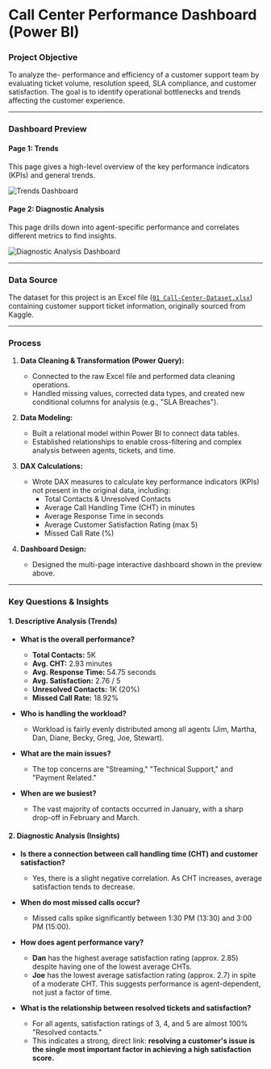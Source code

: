 # Call Center Performance Dashboard (Power BI)

### Project Objective

To analyze the- performance and efficiency of a customer support team by evaluating ticket volume, resolution speed, SLA compliance, and customer satisfaction. The goal is to identify operational bottlenecks and trends affecting the customer experience.

---

### Dashboard Preview

#### Page 1: Trends
This page gives a high-level overview of the key performance indicators (KPIs) and general trends.

![Trends Dashboard](Trends_dashboard.png)

#### Page 2: Diagnostic Analysis
This page drills down into agent-specific performance and correlates different metrics to find insights.

![Diagnostic Analysis Dashboard](Diagnostic_questions.png)

---

### Data Source

The dataset for this project is an Excel file ([`01 Call-Center-Dataset.xlsx`](01%20Call-Center-Dataset.xlsx)) containing customer support ticket information, originally sourced from Kaggle.

---

### Process

1.  **Data Cleaning & Transformation (Power Query):**
    * Connected to the raw Excel file and performed data cleaning operations.
    * Handled missing values, corrected data types, and created new conditional columns for analysis (e.g., "SLA Breaches").

2.  **Data Modeling:**
    * Built a relational model within Power BI to connect data tables.
    * Established relationships to enable cross-filtering and complex analysis between agents, tickets, and time.

3.  **DAX Calculations:**
    * Wrote DAX measures to calculate key performance indicators (KPIs) not present in the original data, including:
        * Total Contacts & Unresolved Contacts
        * Average Call Handling Time (CHT) in minutes
        * Average Response Time in seconds
        * Average Customer Satisfaction Rating (max 5)
        * Missed Call Rate (%)

4.  **Dashboard Design:**
    * Designed the multi-page interactive dashboard shown in the preview above.

---

### Key Questions & Insights

#### 1. Descriptive Analysis (Trends)

* **What is the overall performance?**
    * **Total Contacts:** 5K
    * **Avg. CHT:** 2.93 minutes
    * **Avg. Response Time:** 54.75 seconds
    * **Avg. Satisfaction:** 2.76 / 5
    * **Unresolved Contacts:** 1K (20%)
    * **Missed Call Rate:** 18.92%

* **Who is handling the workload?**
    * Workload is fairly evenly distributed among all agents (Jim, Martha, Dan, Diane, Becky, Greg, Joe, Stewart).

* **What are the main issues?**
    * The top concerns are "Streaming," "Technical Support," and "Payment Related."

* **When are we busiest?**
    * The vast majority of contacts occurred in January, with a sharp drop-off in February and March.

#### 2. Diagnostic Analysis (Insights)

* **Is there a connection between call handling time (CHT) and customer satisfaction?**
    * Yes, there is a slight negative correlation. As CHT increases, average satisfaction tends to decrease.

* **When do most missed calls occur?**
    * Missed calls spike significantly between 1:30 PM (13:30) and 3:00 PM (15:00).

* **How does agent performance vary?**
    * **Dan** has the highest average satisfaction rating (approx. 2.85) despite having one of the lowest average CHTs.
    * **Joe** has the lowest average satisfaction rating (approx. 2.7) in spite of a moderate CHT. This suggests performance is agent-dependent, not just a factor of time.

* **What is the relationship between resolved tickets and satisfaction?**
    * For all agents, satisfaction ratings of 3, 4, and 5 are almost 100% "Resolved contacts."
    * This indicates a strong, direct link: **resolving a customer's issue is the single most important factor in achieving a high satisfaction score.**
